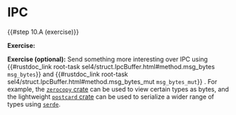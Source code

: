 <!--
    Copyright 2024, Colias Group, LLC

    SPDX-License-Identifier: CC-BY-SA-4.0
-->

# IPC

{{#step 10.A (exercise)}}

**Exercise:**

**Exercise (optional):**
Send something more interesting over IPC using
{{#rustdoc_link root-task sel4/struct.IpcBuffer.html#method.msg_bytes `msg_bytes`}}
and
{{#rustdoc_link root-task sel4/struct.IpcBuffer.html#method.msg_bytes_mut `msg_bytes_mut`}}
.
For example, the [`zerocopy` crate](https://docs.rs/zerocopy/latest/zerocopy/) can be used to view certain types as bytes, and the lightweight [`postcard` crate](https://docs.rs/postcard/latest/postcard/) can be used to serialize a wider range of types using [`serde`](https://serde.rs/).
